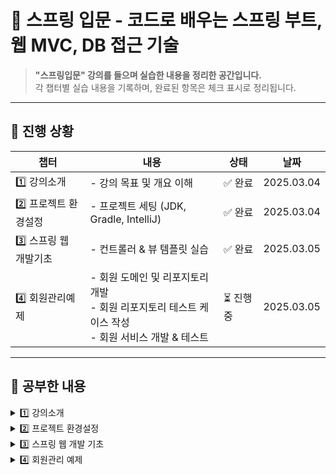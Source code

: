 # 📖 스프링 입문 - 코드로 배우는 스프링 부트, 웹 MVC, DB 접근 기술

> **"스프링입문" 강의를 들으며 실습한 내용을 정리한 공간입니다.**  
> 각 챕터별 실습 내용을 기록하며, 완료된 항목은 체크 표시로 정리됩니다.

---

## 📌 **진행 상황**
| 챕터 | 내용 | 상태 | 날짜 |
|------|------|------|------|
| 1️⃣ 강의소개 | - 강의 목표 및 개요 이해 | ✅ 완료 | 2025.03.04 |
| 2️⃣ 프로젝트 환경설정 | - 프로젝트 세팅 (JDK, Gradle, IntelliJ) | ✅ 완료 | 2025.03.04 |
| 3️⃣ 스프링 웹 개발기초 | - 컨트롤러 & 뷰 템플릿 실습 | ✅ 완료 | 2025.03.05 |
| 4️⃣ 회원관리예제 | - 회원 도메인 및 리포지토리 개발<br> - 회원 리포지토리 테스트 케이스 작성<br> - 회원 서비스 개발 & 테스트 | ⏳ 진행 중 | 2025.03.05 |

---

## 📝 **공부한 내용**

<details>
  <summary>1️⃣ 강의소개</summary>
  
  - 강의 목표 및 개요 이해  
  - 실습을 통해 스프링의 핵심 개념을 익힐 예정  
</details>

<details>
  <summary>2️⃣ 프로젝트 환경설정</summary>
  
  - 프로젝트 생성 및 Gradle 설정  
  - IntelliJ 세팅 및 스프링 부트 실행 방법  
  - 라이브러리 설정 (`spring-boot-starter-web` 등)  
</details>

<details>
  <summary>3️⃣ 스프링 웹 개발 기초</summary>
  
  - **MVC 패턴**  
    - Model, View, Controller의 역할 정리  
  - **스프링 컨트롤러 동작 원리**  
    - `@Controller`와 `@RestController` 차이  
  - **뷰 템플릿(Thymeleaf) 활용**  
    - `th:text`, `th:each`를 활용한 데이터 출력  
</details>

<details>
  <summary>4️⃣ 회원관리 예제</summary>

  - **회원 도메인 개발**  
    - `Member` 객체 생성 (id, name)  
  - **Repository 패턴 적용**  
    - `MemoryMemberRepository`를 활용한 메모리 저장소 구현  
  - **테스트 코드 작성**  
    - `@Test`를 활용한 단위 테스트 실습  
</details>

